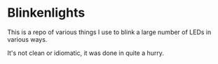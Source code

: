 # Blinkenlights
This is a repo of various things I use to blink a large number of LEDs in various ways.

It's not clean or idiomatic, it was done in quite a hurry.
